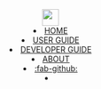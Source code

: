 <header><navbar type="dark" placement="top" type="inverse">
  <a slot="brand" href="{{baseUrl}}/index.html" title="Home" class="navbar-brand"><img width="30px" src="{{baseUrl}}/favicon.ico"></img></a>
  <li><a href="{{baseUrl}}/index.html" class="nav-link">HOME</a></li>
  <li><a href="{{baseUrl}}/UserGuide.html" class="nav-link">USER GUIDE</a></li>
  <li><a href="{{baseUrl}}/DeveloperGuide.html" class="nav-link">DEVELOPER GUIDE</a></li>
  <li><a href="{{baseUrl}}/about.html" class="nav-link">ABOUT</a></li>
  <li>
    <a href="https://github.com/RepoSense/reposense" target="_blank" class="nav-link"><md>:fab-github:</md></a>
  </li>
  <li slot="right">
    <form class="navbar-form">
      <searchbar :data="searchData" placeholder="Search" :on-hit="searchCallback" menu-align-right></searchbar>
    </form>
  </li>
</navbar></header>
